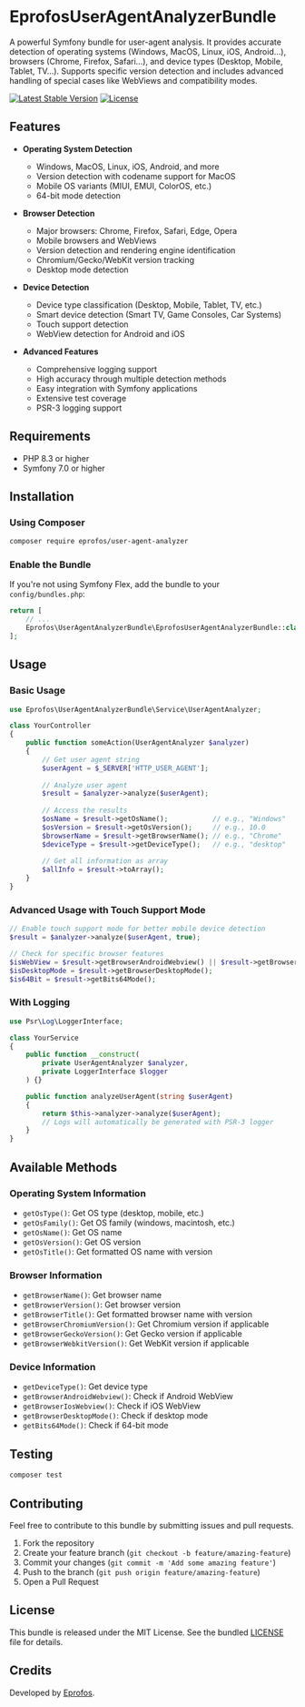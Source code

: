 # EprofosUserAgentAnalyzerBundle

A powerful Symfony bundle for user-agent analysis. It provides accurate detection of operating systems (Windows, MacOS, Linux, iOS, Android...), browsers (Chrome, Firefox, Safari...), and device types (Desktop, Mobile, Tablet, TV...). Supports specific version detection and includes advanced handling of special cases like WebViews and compatibility modes.

[![Latest Stable Version](https://poser.pugx.org/eprofos/user-agent-analyzer/v/stable)](https://packagist.org/packages/eprofos/user-agent-analyzer)
[![License](https://poser.pugx.org/eprofos/user-agent-analyzer/license)](https://packagist.org/packages/eprofos/user-agent-analyzer)

## Features

- **Operating System Detection**
  - Windows, MacOS, Linux, iOS, Android, and more
  - Version detection with codename support for MacOS
  - Mobile OS variants (MIUI, EMUI, ColorOS, etc.)
  - 64-bit mode detection

- **Browser Detection**
  - Major browsers: Chrome, Firefox, Safari, Edge, Opera
  - Mobile browsers and WebViews
  - Version detection and rendering engine identification
  - Chromium/Gecko/WebKit version tracking
  - Desktop mode detection

- **Device Detection**
  - Device type classification (Desktop, Mobile, Tablet, TV, etc.)
  - Smart device detection (Smart TV, Game Consoles, Car Systems)
  - Touch support detection
  - WebView detection for Android and iOS

- **Advanced Features**
  - Comprehensive logging support
  - High accuracy through multiple detection methods
  - Easy integration with Symfony applications
  - Extensive test coverage
  - PSR-3 logging support

## Requirements

- PHP 8.3 or higher
- Symfony 7.0 or higher

## Installation

### Using Composer

```bash
composer require eprofos/user-agent-analyzer
```

### Enable the Bundle

If you're not using Symfony Flex, add the bundle to your `config/bundles.php`:

```php
return [
    // ...
    Eprofos\UserAgentAnalyzerBundle\EprofosUserAgentAnalyzerBundle::class => ['all' => true],
];
```

## Usage

### Basic Usage

```php
use Eprofos\UserAgentAnalyzerBundle\Service\UserAgentAnalyzer;

class YourController
{
    public function someAction(UserAgentAnalyzer $analyzer)
    {
        // Get user agent string
        $userAgent = $_SERVER['HTTP_USER_AGENT'];
        
        // Analyze user agent
        $result = $analyzer->analyze($userAgent);
        
        // Access the results
        $osName = $result->getOsName();           // e.g., "Windows"
        $osVersion = $result->getOsVersion();     // e.g., 10.0
        $browserName = $result->getBrowserName(); // e.g., "Chrome"
        $deviceType = $result->getDeviceType();   // e.g., "desktop"
        
        // Get all information as array
        $allInfo = $result->toArray();
    }
}
```

### Advanced Usage with Touch Support Mode

```php
// Enable touch support mode for better mobile device detection
$result = $analyzer->analyze($userAgent, true);

// Check for specific browser features
$isWebView = $result->getBrowserAndroidWebview() || $result->getBrowserIosWebview();
$isDesktopMode = $result->getBrowserDesktopMode();
$is64Bit = $result->getBits64Mode();
```

### With Logging

```php
use Psr\Log\LoggerInterface;

class YourService
{
    public function __construct(
        private UserAgentAnalyzer $analyzer,
        private LoggerInterface $logger
    ) {}

    public function analyzeUserAgent(string $userAgent)
    {
        return $this->analyzer->analyze($userAgent);
        // Logs will automatically be generated with PSR-3 logger
    }
}
```

## Available Methods

### Operating System Information
- `getOsType()`: Get OS type (desktop, mobile, etc.)
- `getOsFamily()`: Get OS family (windows, macintosh, etc.)
- `getOsName()`: Get OS name
- `getOsVersion()`: Get OS version
- `getOsTitle()`: Get formatted OS name with version

### Browser Information
- `getBrowserName()`: Get browser name
- `getBrowserVersion()`: Get browser version
- `getBrowserTitle()`: Get formatted browser name with version
- `getBrowserChromiumVersion()`: Get Chromium version if applicable
- `getBrowserGeckoVersion()`: Get Gecko version if applicable
- `getBrowserWebkitVersion()`: Get WebKit version if applicable

### Device Information
- `getDeviceType()`: Get device type
- `getBrowserAndroidWebview()`: Check if Android WebView
- `getBrowserIosWebview()`: Check if iOS WebView
- `getBrowserDesktopMode()`: Check if desktop mode
- `getBits64Mode()`: Check if 64-bit mode

## Testing

```bash
composer test
```

## Contributing

Feel free to contribute to this bundle by submitting issues and pull requests.

1. Fork the repository
2. Create your feature branch (`git checkout -b feature/amazing-feature`)
3. Commit your changes (`git commit -m 'Add some amazing feature'`)
4. Push to the branch (`git push origin feature/amazing-feature`)
5. Open a Pull Request

## License

This bundle is released under the MIT License. See the bundled [LICENSE](LICENSE) file for details.

## Credits

Developed by [Eprofos](https://www.eprofos.com).
